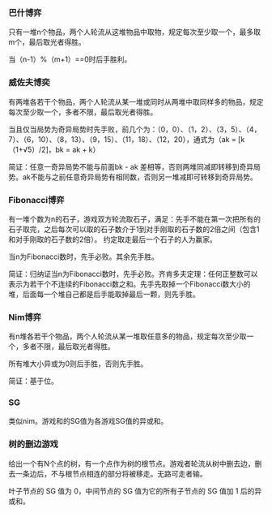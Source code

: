 ### 巴什博弈

只有一堆n个物品，两个人轮流从这堆物品中取物，规定每次至少取一个，最多取m个，最后取光者得胜。

当（n-1）%（m+1）==0时后手胜利。

### 威佐夫博奕

有两堆各若干个物品，两个人轮流从某一堆或同时从两堆中取同样多的物品，规定每次至少取一个，多者不限，最后取光者得胜。

当且仅当局势为奇异局势时先手败，前几个为：（0，0）、（1，2）、（3，5）、（4，7）、（6，10）、（8，13）、（9，15）、（11，18）、（12，20），通式为（ak = \[k（1+√5）/2\]，bk = ak + k）

简证：任意一奇异局势不能与前面bk - ak 差相等，否则两堆同减即转移到奇异局势。ak不能与之前任意奇异局势有相同数，否则另一堆减即可转移到奇异局势。

### Fibonacci博弈

有一堆个数为n的石子，游戏双方轮流取石子，满足：先手不能在第一次把所有的石子取完，之后每次可以取的石子数介于1到对手刚取的石子数的2倍之间（包含1和对手刚取的石子数的2倍）。 约定取走最后一个石子的人为赢家。

当n为Fibonacci数时，先手必败。其余先手胜。

简证：归纳证当n为Fibonacci数时，先手必败。齐肯多夫定理：任何正整数可以表示为若干个不连续的Fibonacci数之和。先手先取掉一个Fibonacci数大小的堆，后面每一个堆自己都是后手能取掉最后一颗，则先手胜。

### Nim博弈

有n堆各若干个物品，两个人轮流从某一堆取任意多的物品，规定每次至少取一个，多者不限，最后取光者得胜。

所有堆大小异或为0则后手胜，否则先手胜。

简证：基于位。

### SG

类似nim。游戏和的SG值为各游戏SG值的异或和。

### 树的删边游戏

给出一个有N个点的树，有一个点作为树的根节点。游戏者轮流从树中删去边，删去一条边后，不与根节点相连的部分将被移走。无路可走者输。

叶子节点的 SG 值为 0，中间节点的 SG 值为它的所有子节点的 SG 值加 1 后的异或和。

